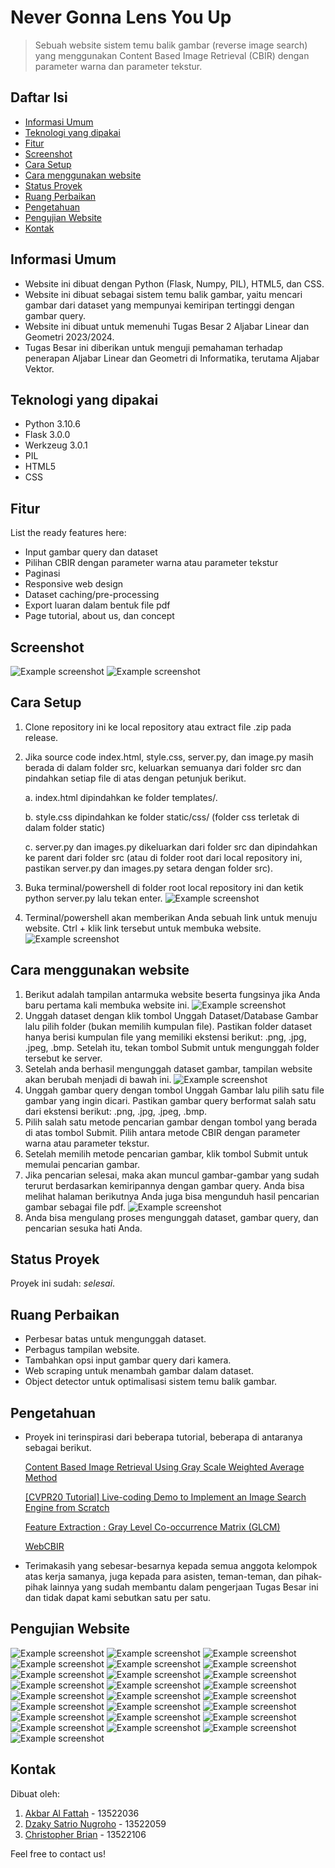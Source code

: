 # Never Gonna Lens You Up
> Sebuah website sistem temu balik gambar (reverse image search) yang menggunakan Content Based Image Retrieval (CBIR) dengan parameter warna dan parameter tekstur.

## Daftar Isi
* [Informasi Umum](#informasi-umum)
* [Teknologi yang dipakai](#teknologi-yang-dipakai)
* [Fitur](#fitur)
* [Screenshot](#screenshot)
* [Cara Setup](#cara-setup)
* [Cara menggunakan website](#cara-menggunakan-website)
* [Status Proyek](#status-proyek)
* [Ruang Perbaikan](#ruang-perbaikan)
* [Pengetahuan](#pengetahuan)
* [Pengujian Website](#pengujian-website)
* [Kontak](#kontak)
<!-- * [License](#license) -->


## Informasi Umum
- Website ini dibuat dengan Python (Flask, Numpy, PIL), HTML5, dan CSS.
- Website ini dibuat sebagai sistem temu balik gambar, yaitu mencari gambar dari dataset yang mempunyai kemiripan tertinggi dengan gambar query.
- Website ini dibuat untuk memenuhi Tugas Besar 2 Aljabar Linear dan Geometri 2023/2024.
- Tugas Besar ini diberikan untuk menguji pemahaman terhadap penerapan Aljabar Linear dan Geometri di Informatika, terutama Aljabar Vektor.
<!-- You don't have to answer all the questions - just the ones relevant to your project. -->


## Teknologi yang dipakai
- Python 3.10.6
- Flask 3.0.0
- Werkzeug 3.0.1
- PIL 
- HTML5
- CSS

## Fitur
List the ready features here:
- Input gambar query dan dataset
- Pilihan CBIR dengan parameter warna atau parameter tekstur
- Paginasi
- Responsive web design
- Dataset caching/pre-processing
- Export luaran dalam bentuk file pdf
- Page tutorial, about us, dan concept


## Screenshot
![Example screenshot](./static/Image/tutor2.jpg)
![Example screenshot](./static/Image/tutor6.jpg)
<!-- If you have screenshots you'd like to share, include them here. -->


## Cara Setup
1. Clone repository ini ke local repository atau extract file .zip pada release.
2. Jika source code index.html, style.css, server.py, dan image.py masih berada di dalam folder src, keluarkan semuanya dari folder src dan pindahkan setiap file di atas dengan petunjuk berikut.

    a. index.html dipindahkan ke folder templates/.
   
    b. style.css dipindahkan ke folder static/css/ (folder css terletak di dalam folder static)
   
    c. server.py dan images.py dikeluarkan dari folder src dan dipindahkan ke parent dari folder src (atau di folder root dari local repository ini, pastikan server.py dan images.py setara dengan folder src).
3. Buka terminal/powershell di folder root local repository ini dan ketik python server.py lalu tekan enter.
![Example screenshot](./static/Image/tutor7.png)
4. Terminal/powershell akan memberikan Anda sebuah link untuk menuju website. Ctrl + klik link tersebut untuk membuka website.
![Example screenshot](./static/Image/tutor8.png)

## Cara menggunakan website
1. Berikut adalah tampilan antarmuka website beserta fungsinya jika Anda baru pertama kali membuka website ini.
![Example screenshot](./static/Image/tutor1.jpg)
2. Unggah dataset dengan klik tombol Unggah Dataset/Database Gambar lalu pilih folder (bukan memilih kumpulan file). Pastikan folder dataset hanya berisi kumpulan file yang memiliki ekstensi berikut: .png, .jpg, .jpeg, .bmp. Setelah itu, tekan tombol Submit untuk mengunggah folder tersebut ke server.
3. Setelah anda berhasil mengunggah dataset gambar, tampilan website akan berubah menjadi di bawah ini.
![Example screenshot](./static/Image/tutor3.jpg)
4. Unggah gambar query dengan tombol Unggah Gambar lalu pilih satu file gambar yang ingin dicari. Pastikan gambar query berformat salah satu dari ekstensi berikut: .png, .jpg, .jpeg, .bmp. 
5. Pilih salah satu metode pencarian gambar dengan tombol yang berada di atas tombol Submit. Pilih antara metode CBIR dengan parameter warna atau parameter tekstur.
6. Setelah memilih metode pencarian gambar, klik tombol Submit untuk memulai pencarian gambar.
7. Jika pencarian selesai, maka akan muncul gambar-gambar yang sudah terurut berdasarkan kemiripannya dengan gambar query. Anda bisa melihat halaman berikutnya Anda juga bisa mengunduh hasil pencarian gambar sebagai file pdf.
![Example screenshot](./static/Image/tutor6.jpg)
8. Anda bisa mengulang proses mengunggah dataset, gambar query, dan pencarian sesuka hati Anda.


## Status Proyek
Proyek ini sudah: _selesai_.


## Ruang Perbaikan
- Perbesar batas untuk mengunggah dataset.
- Perbagus tampilan website.
- Tambahkan opsi input gambar query dari kamera.
- Web scraping untuk menambah gambar dalam dataset.
- Object detector untuk optimalisasi sistem temu balik gambar.


## Pengetahuan
- Proyek ini terinspirasi dari beberapa tutorial, beberapa di antaranya sebagai berikut.

    [Content Based Image Retrieval Using Gray Scale Weighted Average Method](https://www.researchgate.net/figure/Image-retrieval-using-color-average-weighted-method_fig7_307707028)

    [[CVPR20 Tutorial] Live-coding Demo to Implement an Image Search Engine from Scratch](https://www.youtube.com/watch?v=M0Y9_vBmYXU&t=261s&pp=ygUbcmV2ZXJzZSBpbWFnZSBzZWFyY2ggcHl0aG9u)

    [Feature Extraction : Gray Level Co-occurrence Matrix (GLCM)](https://yunusmuhammad007.medium.com/feature-extraction-gray-level-co-occurrence-matrix-glcm-10c45b6d46a1)
  
    [WebCBIR](https://github.com/ledleledle/WebCBIR)
- Terimakasih yang sebesar-besarnya kepada semua anggota kelompok atas kerja samanya, juga kepada para asisten, teman-teman, dan pihak-pihak lainnya yang sudah membantu dalam pengerjaan Tugas Besar ini dan tidak dapat kami sebutkan satu per satu.

## Pengujian Website
![Example screenshot](./img/buwung_1.png)
![Example screenshot](./img/random_1.png)
![Example screenshot](./img/random_2.png)
![Example screenshot](./img/random_3.png)
![Example screenshot](./img/random_4.png)
![Example screenshot](./img/random_5.png)
![Example screenshot](./img/random_6.png)
![Example screenshot](./img/random_7.png)
![Example screenshot](./img/random_8.png)
![Example screenshot](./img/texture_1.png)
![Example screenshot](./img/texture_2.png)
![Example screenshot](./img/texture_3.png)
![Example screenshot](./img/texture_4.png)
![Example screenshot](./img/texture_5.png)
![Example screenshot](./img/texture_6.png)
![Example screenshot](./img/texture_7.png)
![Example screenshot](./img/texture_8.png)
![Example screenshot](./img/warna_1.png)
![Example screenshot](./img/warna_2.png)
![Example screenshot](./img/warna_3.png)
![Example screenshot](./img/warna_4.png)
![Example screenshot](./img/warna_5.png)
![Example screenshot](./img/warna_6.png)
![Example screenshot](./img/warna_7.png)
![Example screenshot](./img/warna_8.png)
## Kontak
Dibuat oleh:
1. [Akbar Al Fattah](https://github.com/DeltDev) - 13522036
2. [Dzaky Satrio Nugroho](https://github.com/Kizaaaa) - 13522059
3. [Christopher Brian](https://github.com/ChristopherBrian) - 13522106

Feel free to contact us!


<!-- Optional -->
<!-- ## License -->
<!-- This project is open source and available under the [... License](). -->

<!-- You don't have to include all sections - just the one's relevant to your project -->
